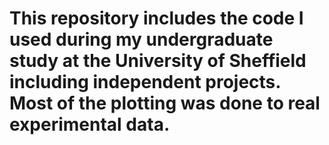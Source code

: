 # This repository includes  the code I used during my undergraduate study at the University of Sheffield including independent projects. Most of the plotting was done to real experimental data.
